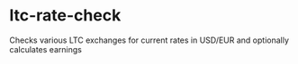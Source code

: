 ltc-rate-check
==============

Checks various LTC exchanges for current rates in USD/EUR and optionally calculates earnings
